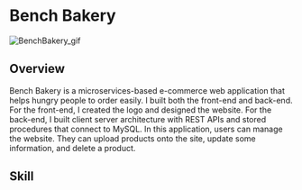 # Bench Bakery

![BenchBakery_gif]([Portfolio]BenchBakery_loop1_pressed.gif)

## Overview
Bench Bakery is a microservices-based e-commerce web application that helps hungry people to order easily. I built both the front-end and back-end. For the front-end, I created the logo and designed the website. For the back-end, I built client server architecture with REST APIs and stored procedures that connect to MySQL. In this application, users can manage the website. They can upload products onto the site, update some information, and delete a product.

## Skill
